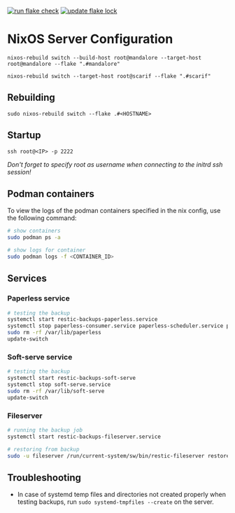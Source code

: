 [![run flake check](https://github.com/rubenhoenle/NixOServer/actions/workflows/build.yaml/badge.svg?branch=main&event=push)](https://github.com/rubenhoenle/NixOServer/actions/workflows/build.yaml)
[![update flake lock](https://github.com/rubenhoenle/NixOServer/actions/workflows/flake-update.yaml/badge.svg?branch=main)](https://github.com/rubenhoenle/NixOServer/actions/workflows/flake-update.yaml)

# NixOS Server Configuration

`nixos-rebuild switch --build-host root@mandalore --target-host root@mandalore --flake ".#mandalore"`

`nixos-rebuild switch --target-host root@scarif --flake ".#scarif"`

## Rebuilding

`sudo nixos-rebuild switch --flake .#<HOSTNAME>`

## Startup

`ssh root@<IP> -p 2222`

_Don't forget to specify root as username when connecting to the initrd ssh session!_

## Podman containers

To view the logs of the podman containers specified in the nix config, use the following command:

```bash
# show containers
sudo podman ps -a

# show logs for container
sudo podman logs -f <CONTAINER_ID>
```

## Services

### Paperless service

```bash
# testing the backup
systemctl start restic-backups-paperless.service
systemctl stop paperless-consumer.service paperless-scheduler.service paperless-task-queue.service paperless-web.service redis-paperless.service
sudo rm -rf /var/lib/paperless
update-switch
```

### Soft-serve service

```bash
# testing the backup
systemctl start restic-backups-soft-serve
systemctl stop soft-serve.service
sudo rm -rf /var/lib/soft-serve
update-switch
```

### Fileserver

```bash
# running the backup job
systemctl start restic-backups-fileserver.service

# restoring from backup
sudo -u fileserver /run/current-system/sw/bin/restic-fileserver restore --target / latest
```

## Troubleshooting

- In case of systemd temp files and directories not created properly when testing backups, run `sudo systemd-tmpfiles --create` on the server.
